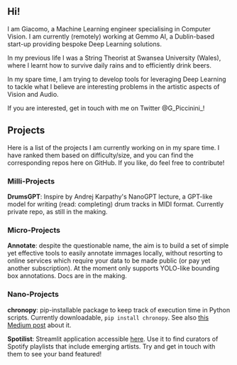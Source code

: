 ## Hi!

I am Giacomo, a Machine Learning engineer specialising in Computer Vision. I am currently (remotely) working at Gemmo AI, a Dublin-based start-up providing bespoke Deep Learning solutions. 

In my previous life I was a String Theorist at Swansea University (Wales), where I learnt how to survive daily rains and to efficiently drink beers. 

In my spare time, I am trying to develop tools for leveraging Deep Learning to tackle what I believe are interesting problems in the artistic aspects of Vision and Audio. 

If you are interested, get in touch with me on Twitter @G_Piccinini_!

## Projects

Here is a list of the projects I am currently working on in my spare time. I have ranked them based on difficulty/size, and you can find the corresponding repos here on GitHub. If you like, do feel free to contribute!

### Milli-Projects

**DrumsGPT**: Inspire by Andrej Karpathy's NanoGPT lecture, a GPT-like model for writing (read: completing) drum tracks in MIDI format. Currently private repo, as still in the making. 

### Micro-Projects

**Annotate**: despite the questionable name, the aim is to build a set of simple yet effective tools to easily annotate immages locally, without resorting to online services which require your data to be made public (or pay yet another subscription). At the moment only supports YOLO-like bounding box annotations. Docs are in the making. 

### Nano-Projects

**chronopy**: pip-installable package to keep track of execution time in Python scripts. Currently downloadable, `pip install chronopy`. See also [this Medium post](https://medium.com/@giacomo.piccinini/chronopy-or-how-to-measure-elapsed-time-in-python-with-ease-84e1ec8a0120) about it. 

**Spotilist**: Streamlit application accessible [here](https://spotilist.streamlit.app/). Use it to find curators of Spotify playlists that include emerging artists. Try and get in touch with them to see your band featured! 

<!--
**giacomopiccinini/giacomopiccinini** is a ✨ _special_ ✨ repository because its `README.md` (this file) appears on your GitHub profile.

Here are some ideas to get you started:

- 🔭 I’m currently working on ...
- 🌱 I’m currently learning ...
- 👯 I’m looking to collaborate on ...
- 🤔 I’m looking for help with ...
- 💬 Ask me about ...
- 📫 How to reach me: ...
- 😄 Pronouns: ...
- ⚡ Fun fact: ...
-->
